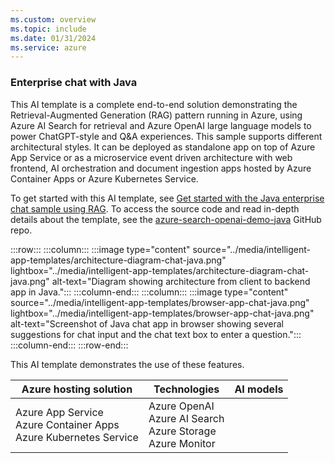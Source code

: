 ```yaml
---
ms.custom: overview
ms.topic: include
ms.date: 01/31/2024
ms.service: azure
---
```



### Enterprise chat with Java

This AI template is a complete end-to-end solution demonstrating the Retrieval-Augmented Generation (RAG) pattern running in Azure, using Azure AI Search for retrieval and Azure OpenAI large language models to power ChatGPT-style and Q&A experiences. This sample supports different architectural styles. It can be deployed as standalone app on top of Azure App Service or as a microservice event driven architecture with web frontend, AI orchestration and document ingestion apps hosted by Azure Container Apps or Azure Kubernetes Service.

To get started with this AI template, see [Get started with the Java enterprise chat sample using RAG](../../java/ai/get-started-app-chat-template.md?toc=/azure/developer/ai/toc.json&bc=/azure/developer/ai/breadcrumb/toc.json). To access the source code and read in-depth details about the template, see the [azure-search-openai-demo-java](https://github.com/Azure-Samples/azure-search-openai-demo-java) GitHub repo.


:::row:::
   :::column:::
      :::image type="content" source="../media/intelligent-app-templates/architecture-diagram-chat-java.png" lightbox="../media/intelligent-app-templates/architecture-diagram-chat-java.png" alt-text="Diagram showing architecture from client to backend app in Java.":::
   :::column-end:::
   :::column:::
      :::image type="content" source="../media/intelligent-app-templates/browser-app-chat-java.png" lightbox="../media/intelligent-app-templates/browser-app-chat-java.png" alt-text="Screenshot of Java chat app in browser showing several suggestions for chat input and the chat text box to enter a question.":::
   :::column-end:::
:::row-end:::

This AI template demonstrates the use of these features.

| Azure hosting solution | Technologies | AI models |
|--|--|--|
|Azure App Service<br>Azure Container Apps<br>Azure Kubernetes Service|Azure OpenAI<br>Azure AI Search<br>Azure Storage<br>Azure Monitor||